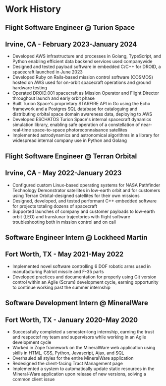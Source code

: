 # Work History

## Flight Software Engineer @ Turion Space
## Irvine, CA - February 2023-January 2024
* Developed AWS infrastructure and processes in Golang, TypeScript, and Python enabling efficient data backend services used companywide
* Designed and tested payload software in embedded C/C++ for DROID, a spacecraft launched in June 2023
* Developed Ruby on Rails-based mission control software (COSMOS) hosted on AWS used for on-orbit spacecraft operations and ground hardware testing
* Operated DROID.001 spacecraft as Mission Operator and Flight Director throughout launch and early orbit phase
* Built Turion Space's proprietary STARFIRE API in Go using the Echo framework and a Postgres SQL database for cataloguing and distributing orbital space domain awareness data, deploying to AWS
* Developed ESCHATOS Turion Space's internal spacecraft dynamics simulation library, enabling safe operation of a constellation of near-real-time space-to-space photoreconnaisance satellites
* Implemented astrodynamics and astronomical algorithms in a library for widespread internal company use in Python and Golang

## Flight Software Engineer @ Terran Orbital
## Irvine, CA - May 2022-January 2023
* Configured custom Linux-based operating systems for NASA Pathfinder Technology Demonstrator satellites in low-earth orbit and for customers using Terran Orbital-designed satellites for their own missions
* Designed, developed, and tested performant C++ embedded software for projects totaling dozens of spacecraft
* Supported launches of company and customer payloads to low-earth orbit (LEO) and translunar trajectories with flight software troubleshooting both in mission control and on call

## Software Engineer Intern @ Lockheed Martin
## Fort Worth, TX - May 2021-May 2022
* Implemented novel software controlling 6 DOF robotic arms used in manufacturing Patriot missile and F-35 parts
* Developed practices and documentation for properly using Git version control within an Agile (Scrum) development cycle, earning opportunity to continue working past the summer internship

## Software Development Intern @ MineralWare
## Fort Worth, TX - January 2020-May 2020
* Successfully completed a semester-long internship, earning the trust and respectof my team and supervisors while working in an Agile development cycle
* Worked in Zope framework on the MineralWare web application using skills in HTML, CSS, Python, Javascript, Ajax, and SQL
* Overhauled all styles for the entire MineralWare application
* Redesigned the client-facing Tract Management page
* Implemented a system to automatically update static resources in the Mineral-Ware application upon release of new versions, solving a common client issue
